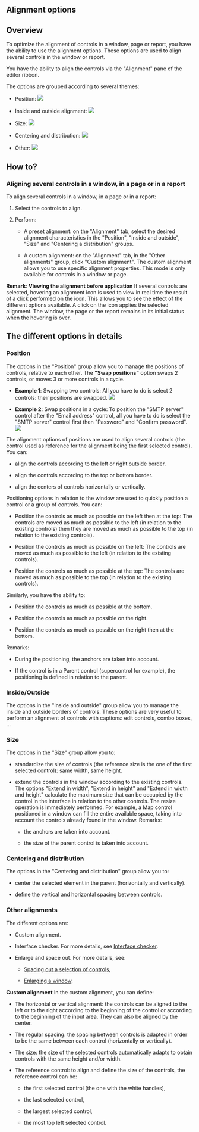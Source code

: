 


## Alignment options
			



<a name="NOTE1"></a>
<a name="NOTE1_1"></a>


## Overview
<a name="overview_ELTTEXTE000241"></a>
To optimize the alignment of controls in a window, page or report, you have the ability to use the alignment options. These options are used to align several controls in the window or report.

You have the ability to align the controls via the "Alignment" pane of the editor ribbon. 

The options are grouped according to several themes: 

- Position: 
![](https://doc.pcsoft.fr/en-US/images/image.awp?langid=3&name=Alignement_Position.gif)


- Inside and outside alignment: 
![](https://doc.pcsoft.fr/en-US/images/image.awp?langid=3&name=Alignement_Int_Ext.gif)


- Size: 
![](https://doc.pcsoft.fr/en-US/images/image.awp?langid=3&name=Alignement_Taille.gif)


- Centering and distribution: 
![](https://doc.pcsoft.fr/en-US/images/image.awp?langid=3&name=Alignement_Centrage.gif)


- Other: 
![](https://doc.pcsoft.fr/en-US/images/image.awp?langid=3&name=Alignement_Autres.gif)





<a name="NOTE2"></a>
<a name="NOTE2_1"></a>


## How to?
<a name="how_ELTTEXTE000265"></a>


### Aligning several controls in a window, in a page or in a report
<a name="aligning_several_controls_window_page_report_ELTPARAGRAPHE000033"></a>

To align several controls in a window, in a page or in a report: 

1. Select the controls to align.

2. Perform:

	- A preset alignment: on the "Alignment" tab, select the desired alignment characteristics in the "Position", "Inside and outside", "Size" and "Centering a distribution" groups.

	- A custom alignment: on the "Alignment" tab, in the "Other alignments" group, click "Custom alignment". The custom alignment allows you to use specific alignment properties. This mode is only available for controls in a window or page.







**Remark**: **Viewing the alignment before application**
If several controls are selected, hovering an alignment icon is used to view in real time the result of a click performed on the icon. This allows you to see the effect of the different options available. 
A click on the icon applies the selected alignment.
The window, the page or the report remains in its initial status when the hovering is over. 

<a name="NOTE3"></a>
<a name="NOTE3_1"></a>


## The different options in details
<a name="the_different_options_details_ELTTEXTE000289"></a>


### Position
<a name="position_ELTPARAGRAPHE000074"></a>

The options in the "Position" group allow you to manage the positions of controls, relative to each other. 
The **"Swap positions"** option swaps 2 controls, or moves 3 or more controls in a cycle. 

- **Example 1**: Swapping two controls: All you have to do is select 2 controls: their positions are swapped. ![](https://doc.pcsoft.fr/en-US/images/image.awp?langid=3&name=Echange_Champ.gif)


- **Example 2**: Swap positions in a cycle: To position the "SMTP server" control after the "Email address" control, all you have to do is select the "SMTP server" control first then "Password" and "Confirm password". 
![](https://doc.pcsoft.fr/en-US/images/image.awp?langid=3&name=Echange_Champ_2.gif&type=thumb)





The alignment options of positions are used to align several controls (the control used as reference for the alignment being the first selected control). You can: 

- align the controls according to the left or right outside border. 

- align the controls according to the top or bottom border. 

- align the centers of controls horizontally or vertically. 


Positioning options in relation to the window are used to quickly position a control or a group of controls. You can: 

- Position the controls as much as possible on the left then at the top: The controls are moved as much as possible to the left (in relation to the existing controls) then they are moved as much as possible to the top (in relation to the existing controls). 

- Position the controls as much as possible on the left: The controls are moved as much as possible to the left (in relation to the existing controls). 

- Position the controls as much as possible at the top: The controls are moved as much as possible to the top (in relation to the existing controls). 


Similarly, you have the ability to: 

- Position the controls as much as possible at the bottom. 

- Position the controls as much as possible on the right. 

- Position the controls as much as possible on the right then at the bottom. 




Remarks: 

- During the positioning, the anchors are taken into account. 

- If the control is in a Parent control (supercontrol for example), the positioning is defined in relation to the parent. 



<a name="NOTE3_2"></a>


### Inside/Outside
<a name="insideoutside_ELTPARAGRAPHE000119"></a>

The options in the "Inside and outside" group allow you to manage the inside and outside borders of controls. These options are very useful to perform an alignment of controls with captions: edit controls, combo boxes, ...
<a name="NOTE3_3"></a>


### Size
<a name="size_ELTPARAGRAPHE000126"></a>

The options in the "Size" group allow you to: 

- standardize the size of controls (the reference size is the one of the first selected control): same width, same height. 

- extend the controls in the window according to the existing controls. The options "Extend in width", "Extend in height" and "Extend in width and height" calculate the maximum size that can be occupied by the control in the interface in relation to the other controls. The resize operation is immediately performed. 
	For example, a Map control positioned in a window can fill the entire available space, taking into account the controls already found in the window.
	Remarks: 

	- the anchors are taken into account. 

	- the size of the parent control is taken into account. 






<a name="NOTE3_4"></a>


### Centering and distribution
<a name="centering_and_distribution_ELTPARAGRAPHE000145"></a>

The options in the "Centering and distribution" group allow you to: 

- center the selected element in the parent (horizontally and vertically). 

- define the vertical and horizontal spacing between controls. 



<a name="NOTE2_3"></a>


### Other alignments
<a name="other_alignments_ELTPARAGRAPHE000155"></a>

The different options are: 

- Custom alignment. 

- Interface checker. 
	For more details, see [Interface checker](../Editeurs/2022005.md). 

- Enlarge and space out. 
	For more details, see: 

	- [Spacing out a selection of controls](../Editeurs/2022007.md),

	- [Enlarging a window](../Editeurs/2022008.md). 







**Custom alignment**
In the custom alignment, you can define:

- The horizontal or vertical alignment: the controls can be aligned to the left or to the right according to the beginning of the control or according to the beginning of the input area. They can also be aligned by the center.

- The regular spacing: the spacing between controls is adapted in order to be the same between each control (horizontally or vertically).

- The size: the size of the selected controls automatically adapts to obtain controls with the same height and/or width.

- The reference control: to align and define the size of the controls, the reference control can be:

	- the first selected control (the one with the white handles), 

	- the last selected control, 

	- the largest selected control, 

	- the most top left selected control.








